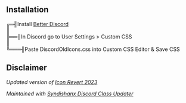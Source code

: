 ## Installation
╔═╢Install [Better Discord](https://betterdiscord.app/)  
║   
╠══╢In Discord go to User Settings > Custom CSS  
║  
╚═══╢Paste DiscordOldIcons.css into Custom CSS Editor & Save CSS

## Disclaimer
*Updated version of [Icon Revert 2023](https://github.com/davart154/Icon-Revert-2023)*

*Maintained with [Syndishanx Discord Class Updater](https://syndishanx.github.io/Website/Update_Classes.html)*
